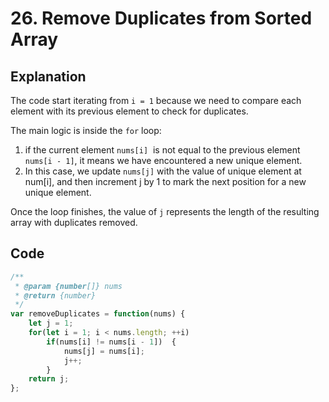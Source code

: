 # 26. Remove Duplicates from Sorted Array


## Explanation 
The code start iterating from `i = 1` because we need to compare each element with its previous element to check for duplicates.

The main logic is inside the `for` loop:

1. if the current element  `nums[i]`  is not equal to the previous element `nums[i - 1]`, it means we have encountered a new unique element.
2. In this case, we update `nums[j]` with the value of unique element at num[i], and then increment j by 1 to mark the next position for  a new unique element.

Once the loop finishes, the value of `j` represents the length of the resulting array with duplicates removed.

## Code 
```Javascript
/**
 * @param {number[]} nums
 * @return {number}
 */
var removeDuplicates = function(nums) {
    let j = 1;
    for(let i = 1; i < nums.length; ++i)
        if(nums[i] != nums[i - 1])  {  
            nums[j] = nums[i]; 
            j++; 
        }
    return j;
};
```
